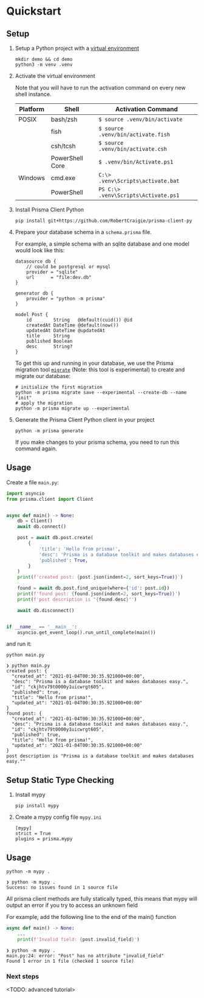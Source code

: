 # Quickstart

## Setup

1) Setup a Python project with a [virtual environment](https://docs.python.org/3/library/venv.html)

    ```shell script
    mkdir demo && cd demo
    python3 -m venv .venv
    ```


2) Activate the virtual environment

    Note that you will have to run the activation command on every new shell instance.

    | Platform | Shell           | Activation Command                      |
    | -------- | --------------- | --------------------------------------- |
    | POSIX    | bash/zsh        | `$ source .venv/bin/activate`           |
    |          | fish            | `$ source .venv/bin/activate.fish`      |
    |          | csh/tcsh        | `$ source .venv/bin/activate.csh`       |
    |          | PowerShell Core | `$ .venv/bin/Activate.ps1`              |
    | Windows  | cmd.exe         | `C:\> .venv\Scripts\activate.bat`       |
    |          | PowerShell      | `PS C:\> .venv\Scripts\Activate.ps1`    |


3) Install Prisma Client Python

    ```shell script
    pip install git+https://github.com/RobertCraigie/prisma-client-py
    ```

4) Prepare your database schema in a `schema.prisma` file.

   For example, a simple schema with an sqlite database and one model would look like this:

    ```prisma
    datasource db {
        // could be postgresql or mysql
        provider = "sqlite"
        url      = "file:dev.db"
    }

    generator db {
        provider = "python -m prisma"
    }

    model Post {
        id        String   @default(cuid()) @id
        createdAt DateTime @default(now())
        updatedAt DateTime @updatedAt
        title     String
        published Boolean
        desc      String?
    }
    ```

    To get this up and running in your database, we use the Prisma migration
    tool [`migrate`](https://github.com/prisma/migrate) (Note: this tool is experimental) to create and migrate our
    database:

     ```shell script
    # initialize the first migration
    python -m prisma migrate save --experimental --create-db --name "init"
    # apply the migration
    python -m prisma migrate up --experimental
    ```

5) Generate the Prisma Client Python client in your project

     ```shell script
    python -m prisma generate
    ```

    If you make changes to your prisma schema, you need to run this command again.

## Usage

Create a file `main.py`:

```py
import asyncio
from prisma.client import Client


async def main() -> None:
    db = Client()
    await db.connect()

    post = await db.post.create(
        {
            'title': 'Hello from prisma!',
            'desc': 'Prisma is a database toolkit and makes databases easy.',
            'published': True,
        }
    )
    print(f'created post: {post.json(indent=2, sort_keys=True)}')

    found = await db.post.find_unique(where={'id': post.id})
    print(f'found post: {found.json(indent=2, sort_keys=True)}')
    print(f'post description is "{found.desc}"')

    await db.disconnect()


if __name__ == '__main__':
    asyncio.get_event_loop().run_until_complete(main())

```

and run it:

```shell script
python main.py
```

```
❯ python main.py
created post: {
  "created_at": "2021-01-04T00:30:35.921000+00:00",
  "desc": "Prisma is a database toolkit and makes databases easy.",
  "id": "ckjhtv79t0000y1uicwrgt605",
  "published": true,
  "title": "Hello from prisma!",
  "updated_at": "2021-01-04T00:30:35.921000+00:00"
}
found post: {
  "created_at": "2021-01-04T00:30:35.921000+00:00",
  "desc": "Prisma is a database toolkit and makes databases easy.",
  "id": "ckjhtv79t0000y1uicwrgt605",
  "published": true,
  "title": "Hello from prisma!",
  "updated_at": "2021-01-04T00:30:35.921000+00:00"
}
post description is "Prisma is a database toolkit and makes databases easy.""
```

## Setup Static Type Checking

1) Install mypy

    ```shell script
    pip install mypy
    ```

2) Create a mypy config file `mypy.ini`

    ```
    [mypy]
    strict = True
    plugins = prisma.mypy
    ```

## Usage

```shell script
python -m mypy .
```

```
❯ python -m mypy .
Success: no issues found in 1 source file
```

All prisma client methods are fully statically typed, this means that mypy will output an error
if you try to access an unknown field <TODO etc>

For example, add the following line to the end of the main() function

```py
async def main() -> None:
    ...
    print(f'Invalid field: {post.invalid_field}')
```

```
❯ python -m mypy .
main.py:24: error: "Post" has no attribute "invalid_field"
Found 1 error in 1 file (checked 1 source file)
```


### Next steps

<TODO: advanced tutorial>
